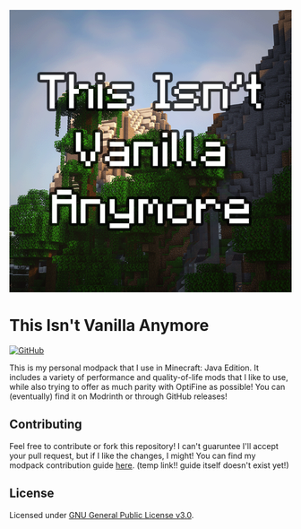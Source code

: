 ![This Isn't Vanilla Anymore Icon](https://github.com/jadelily18/this-isnt-vanilla-anymore/blob/master/icon.png)

# This Isn't Vanilla Anymore
[![GitHub](https://img.shields.io/github/license/jadelily18/this-isnt-vanilla-anymore?style=flat-square)](https://github.com/jadelily18/this-isnt-vanilla-anymore/blob/master/LICENSE)

This is my personal modpack that I use in Minecraft: Java Edition. It includes a variety of performance and quality-of-life mods that I like to use, while also trying to offer as much parity with OptiFine as possible! You can (eventually) find it on Modrinth or through GitHub releases!

## Contributing
Feel free to contribute or fork this repository! I can't guaruntee I'll accept your pull request, but if I like the changes, I might! You can find my modpack contribution guide [here](https://docs.lilydev.com). (temp link!! guide itself doesn't exist yet!)

## License
Licensed under [GNU General Public License v3.0](https://github.com/jadelily18/this-isnt-vanilla-anymore/blob/master/LICENSE).
